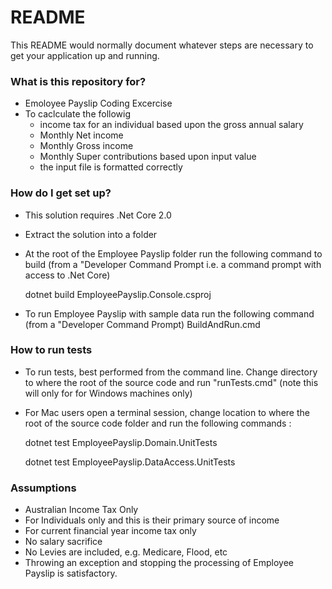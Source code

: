 # README #

This README would normally document whatever steps are necessary to get your application up and running.

### What is this repository for? ###

* Emoloyee Payslip Coding Excercise 
* To caclculate the followig 
	* income tax for an individual based upon the gross annual salary
	* Monthly Net income
	* Monthly Gross income
	* Monthly Super contributions based upon input value 
	* the input file is formatted correctly


### How do I get set up? ###

* This solution requires .Net Core 2.0
* Extract the solution into a folder
* At the root of the Employee Payslip folder run the following command to build (from a "Developer Command Prompt i.e. a command prompt with access to .Net Core)

     dotnet build EmployeePayslip.Console.csproj
	 
* To run Employee Payslip with sample data run the following command (from a "Developer Command Prompt)
	 BuildAndRun.cmd


### How to run tests ###
* To run tests, best performed from the command line.  Change directory to where the root of the source code and run "runTests.cmd" (note this will only for for Windows machines only)
* For Mac users open a terminal session, change location to where the root of the source code folder and run the following commands : 

     dotnet test EmployeePayslip.Domain.UnitTests
	 
     dotnet test EmployeePayslip.DataAccess.UnitTests


### Assumptions ###

* Australian Income Tax Only
* For Individuals only and this is their primary source of income
* For current financial year income tax only
* No salary sacrifice
* No Levies are included, e.g. Medicare, Flood, etc
* Throwing an exception and stopping the processing of Employee Payslip is satisfactory.

